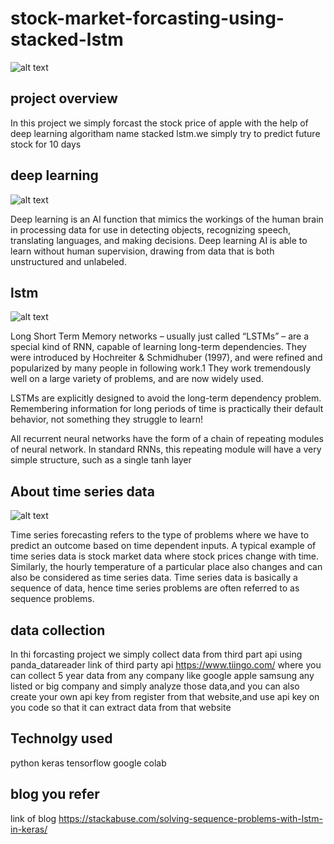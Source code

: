 # stock-market-forcasting-using-stacked-lstm

![alt text](https://cdn-images-1.medium.com/max/2000/1*1tDxGyGI4hnUf50a4LX5hQ.png)


## project overview

In this project we simply forcast the stock price of apple with the help of deep learning algoritham name stacked lstm.we simply try to predict future stock for 10 days

## deep learning

![alt text](https://orbograph.com/wp-content/uploads/2019/01/DeepLearn.png)



Deep learning is an AI function that mimics the workings of the human brain in processing data for use in detecting objects, recognizing speech, translating languages, and making decisions. Deep learning AI is able to learn without human supervision, drawing from data that is both unstructured and unlabeled.

##  lstm

![alt text](https://upload.wikimedia.org/wikipedia/commons/3/3b/The_LSTM_cell.png)


Long Short Term Memory networks – usually just called “LSTMs” – are a special kind of RNN, capable of learning long-term dependencies. They were introduced by Hochreiter & Schmidhuber (1997), and were refined and popularized by many people in following work.1 They work tremendously well on a large variety of problems, and are now widely used.

LSTMs are explicitly designed to avoid the long-term dependency problem. Remembering information for long periods of time is practically their default behavior, not something they struggle to learn!

All recurrent neural networks have the form of a chain of repeating modules of neural network. In standard RNNs, this repeating module will have a very simple structure, such as a single tanh layer


##  About time series data

![alt text](https://3qeqpr26caki16dnhd19sv6by6v-wpengine.netdna-ssl.com/wp-content/uploads/2017/03/Line-Plot-of-Shampoo-Sales-Dataset-with-Multi-Step-LSTM-Forecasts.png)



Time series forecasting refers to the type of problems where we have to predict an outcome based on time dependent inputs. A typical example of time series data is stock market data where stock prices change with time. Similarly, the hourly temperature of a particular place also changes and can also be considered as time series data. Time series data is basically a sequence of data, hence time series problems are often referred to as sequence problems.


## data collection
 
 In thi forcasting project we simply collect data from third part api using panda_datareader link of third party api https://www.tiingo.com/ where you can collect 5 year data from any company like google apple samsung any listed or big company and simply analyze those data,and you can also create your own api key from register from that website,and use api key on you code so that it can extract data from that website

## Technolgy used

 python keras tensorflow google colab
 
 ## blog you refer
 
 link of blog https://stackabuse.com/solving-sequence-problems-with-lstm-in-keras/






